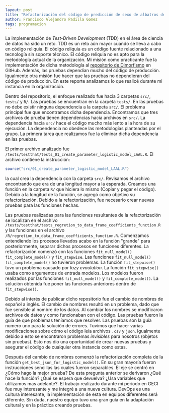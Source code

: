 ```yaml
---
layout: post
title: "Refactorización del código de predicción de sexo de albatros de Laysan en Isla Guadalupe"
author: Francisco Alejandro Padilla Gomez
tags: programacion
---
```


<!-- Introducción -->
La implementación de _Test-Driven Development_ (TDD) en el área de ciencia de datos ha sido un reto.
TDD es un reto aún mayor cuando se lleva a cabo en código reliquia.
El código reliquia es un código fuente relacionado a una tecnología sin soporte técnico.
El código reliquia no es apto para la metodología actual de la organización.
Mi misión como practicante fue la implementación de dicha metodología al [repositorio de Dimorfismo](https://github.com/IslasGECI/dimorfismo) en GitHub. 
Además, las pruebas dependían mucho del código de producción. 
Igualmente otra misión fue hacer que las pruebas no dependieran del código de producción. 
En este reporte analizamos lo que realicé durante mi instancia en la organización.

<!-- Descripción del problema -->
Dentro del repositorio, el enfoque realizado fue hacia 3 carpetas `src/`, `tests/` y `R/`. 
Las pruebas se encuentran en la carpeta `tests/`.
En las pruebas no debe existir ninguna dependencia a la carpeta `src/`.
El problema principal fue que encontramos dicha dependencia.
Encontramos que tres archivos de prueba tienen dependencias hacia archivos en `src/`. 
La dependencia hacia `src/` hace el código mucho más lento a la hora de su ejecución. 
La dependencia no obedece las metodologías planteadas por el grupo.
La primera tarea que realizamos fue la eliminar dicha dependencia en las pruebas.

<!-- Desarrollo del problema -->
El primer archivo analizado fue `/tests/testthat/tests_01_create_parameter_logistic_model_LAAL.R`.
El archivo contiene la instrucción:
```R
source("src/01_create_parameter_logistic_model_LAAL.R")
```
la cual crea la dependencia con la carpeta `src/`.
Revisamos el archivo encontrando que era de una longitud mayor a la esperada.
Creamos una función en la carpeta `R/` que hiciera lo mismo (Copiar y pegar el código). 
Debido a la longitud de la función, se agregó como objetivo su refactorización.
Debido a la refactorización, fue necesario crear nuevas pruebas para las funciones hechas.

<!-- Pruebas -->
Las pruebas realizadas para las funciones resultantes de la refactorización se localizan en el archivo 
`/tests/testthat/tests_regretion_to_data_frame_coefficients_function.R` y las funciones en el archivo 
`/R/regretion_to_data_frame_coefficients_function.R`. 
Comenzamos entendiendo los procesos llevados acabo en la función "grande" para posteriormente, separar dichos procesos en funciones diferentes. 
La refactorización comenzó con las funciones `fit_null_model()` `fit_complete_model()`  y `fit_stepwise`.
Las funciones `fit_null_model()` `fit_complete_model()` no tuvieron problemas.
La función `fit_stepwise()` tuvo un problema causado por _lazy evaulation_.
La función `fit_stepwise()` usaba como argumentos de entrada modelos. 
Los modelos fueron realizados por las funciones `fit_null_model()` y `fit_complete_model()`. 
La solución obtenida fue poner las funciones anteriores dentro de `fit_stepwise()`.

<!-- Nuevos objetivos -->
Debido al interés de publicar dicho repositorio fue el cambio de nombres de español a inglés. 
El cambio de nombres resultó en un problema, dado que fue sensible al nombre de los datos. 
Al cambiar los nombres se modificaron archivos de datos y como funcionaban con el código.
Las pruebas fueron la guía de que problemas teníamos que resolver. 
Las pruebas son la guía numero uno para la solución de errores.
Tuvimos que hacer varias modificaciones sobre cómo el código leía archivos `.csv` y `json`. 
Igualmente debido a esto se encontraron problemas _invisibles_ para nosotros (objetos sin pruebas). 
Esto nos dio una oportunidad de crear nuevas pruebas y asegurar el código de cualquier otra instancia como estas.

<!-- Conclusión -->
Después del cambio de nombres comenzó la refactorización completa de la función `get_best_json_for_logistic_model()`.
En su gran mayoría fueron instrucciones sencillas las cuales fueron separables.
El eje se centró en ¿Cómo hago la mejor prueba?
De esta pregunta anterior se derivaron ¿Qué hace la función? ¿Qué se espera que devuelva? ¿Usa variables que utilizamos mas adelante?.
El trabajo realizado durante mi periodo en GECI fue muy interesante y me integré a una nueva cultura.
DevOps es una cultura interesante, la implementación de esta en equipos diferentes será diferente.
Sin duda, nuestro equipo tuvo una gran guía en la adaptación cultural y en la práctica creando pruebas. 